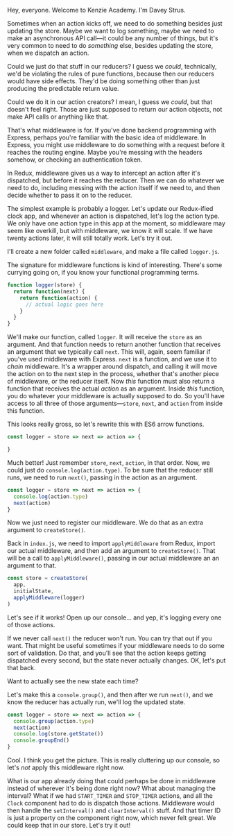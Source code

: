 Hey, everyone. Welcome to Kenzie Academy. I'm Davey Strus.

Sometimes when an action kicks off, we need to do something besides just updating the store. Maybe we want to log something, maybe we need to make an asynchronous API call—it could be any number of things, but it's very common to need to do _something_ else, besides updating the store, when we dispatch an action.

Could we just do that stuff in our reducers? I guess we _could_, technically, we'd be violating the rules of pure functions, because then our reducers would have side effects. They'd be doing something other than just producing the predictable return value.

Could we do it in our action creators? I mean, I guess we _could_, but that doesn't feel right. Those are just supposed to return our action objects, not make API calls or anything like that.

That's what middleware is for. If you've done backend programming with Express, perhaps you're familiar with the basic idea of middleware. In Express, you might use middleware to do something with a request before it reaches the routing engine. Maybe you're messing with the headers somehow, or checking an authentication token.

In Redux, middleware gives us a way to intercept an action after it's dispatched, but before it reaches the reducer. Then we can do whatever we need to do, including messing with the action itself if we need to, and then decide whether to pass it on to the reducer.

The simplest example is probably a logger. Let's update our Redux-ified clock app, and whenever an action is dispatched, let's log the action type. We only have one action type in this app at the moment, so middleware may seem like overkill, but with middleware, we know it will scale. If we have twenty actions later, it will still totally work. Let's try it out.

I'll create a new folder called `middleware`, and make a file called `logger.js`.

The signature for middleware functions is kind of interesting. There's some currying going on, if you know your functional programming terms.

```js
function logger(store) {
  return function(next) {
    return function(action) {
      // actual logic goes here
    }
  }
}
```

We'll make our function, called `logger`. It will receive the `store` as an argument. And that function needs to return another function that receives an argument that we typically call `next`. This will, again, seem familiar if you've used middleware with Express. `next` is a function, and we use it to _chain_ middleware. It's a wrapper around dispatch, and calling it will move the action on to the next step in the process, whether that's another piece of middleware, or the reducer itself. Now _this_ function must also return a function that receives the actual _action_ as an argument. Inside _this_ function, you do whatever your middleware is actually supposed to do. So you'll have access to all three of those arguments—`store`, `next`, and `action` from inside this function.

This looks really gross, so let's rewrite this with ES6 arrow functions.

```js
const logger = store => next => action => {

}
```

Much better! Just remember `store`, `next`, `action`, in that order. Now, we could just do `console.log(action.type)`. To be sure that the reducer still runs, we need to run `next()`, passing in the action as an argument.

```js
const logger = store => next => action => {
  console.log(action.type)
  next(action)
}
```

Now we just need to register our middleware. We do that as an extra argument to `createStore()`.

Back in `index.js`, we need to import `applyMiddleware` from Redux, import our actual middleware, and then add an argument to `createStore()`. That will be a call to `applyMiddleware()`, passing in our actual middleware an an argument to that.

```js
const store = createStore(
  app,
  initialState,
  applyMiddleware(logger)
)
```

Let's see if it works! Open up our console... and yep, it's logging every one of those actions.

If we never call `next()` the reducer won't run. You can try that out if you want. That might be useful sometimes if your middleware needs to do some sort of validation. Do that, and you'll see that the action keeps getting dispatched every second, but the state never actually changes. OK, let's put that back.

Want to actually see the new state each time?

Let's make this a `console.group()`, and then after we run `next()`, and we know the reducer has actually run, we'll log the updated state.

```js
const logger = store => next => action => {
  console.group(action.type)
  next(action)
  console.log(store.getState())
  console.groupEnd()
}
```

Cool. I think you get the picture. This is really cluttering up our console, so let's _not_ apply this middleware right now.

What is our app already doing that could perhaps be done in middleware instead of wherever it's being done right now? What about managing the interval? What if we had `START_TIMER` and `STOP_TIMER` actions, and all the `Clock` component had to do is dispatch those actions. Middleware would then handle the `setInterval()` and `clearInterval()` stuff. And that timer ID is just a property on the component right now, which never felt great. We could keep that in our store. Let's try it out!
